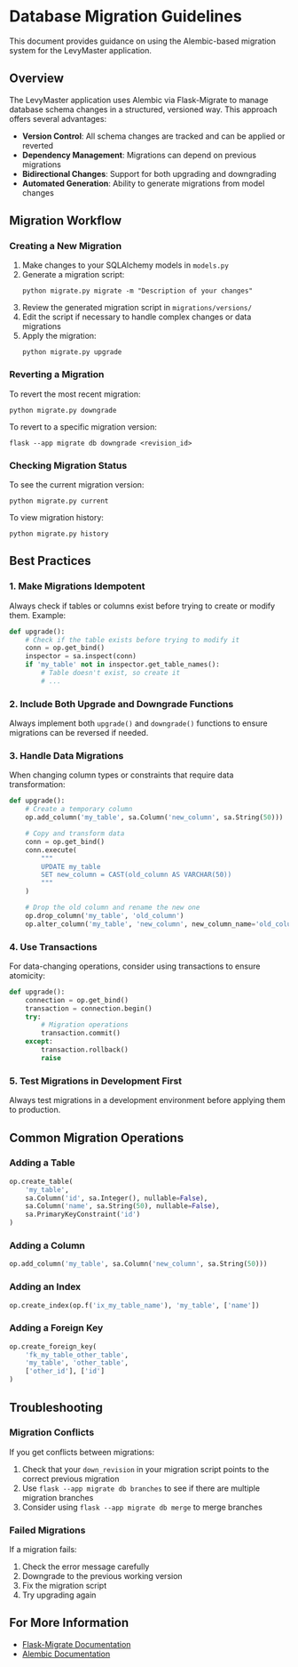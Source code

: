 # Database Migration Guidelines

This document provides guidance on using the Alembic-based migration system for the LevyMaster application.

## Overview

The LevyMaster application uses Alembic via Flask-Migrate to manage database schema changes in a structured, versioned way. This approach offers several advantages:

- **Version Control**: All schema changes are tracked and can be applied or reverted
- **Dependency Management**: Migrations can depend on previous migrations
- **Bidirectional Changes**: Support for both upgrading and downgrading
- **Automated Generation**: Ability to generate migrations from model changes

## Migration Workflow

### Creating a New Migration

1. Make changes to your SQLAlchemy models in `models.py`
2. Generate a migration script:
   ```
   python migrate.py migrate -m "Description of your changes"
   ```
3. Review the generated migration script in `migrations/versions/`
4. Edit the script if necessary to handle complex changes or data migrations
5. Apply the migration:
   ```
   python migrate.py upgrade
   ```

### Reverting a Migration

To revert the most recent migration:

```
python migrate.py downgrade
```

To revert to a specific migration version:

```
flask --app migrate db downgrade <revision_id>
```

### Checking Migration Status

To see the current migration version:

```
python migrate.py current
```

To view migration history:

```
python migrate.py history
```

## Best Practices

### 1. Make Migrations Idempotent

Always check if tables or columns exist before trying to create or modify them. Example:

```python
def upgrade():
    # Check if the table exists before trying to modify it
    conn = op.get_bind()
    inspector = sa.inspect(conn)
    if 'my_table' not in inspector.get_table_names():
        # Table doesn't exist, so create it
        # ...
```

### 2. Include Both Upgrade and Downgrade Functions

Always implement both `upgrade()` and `downgrade()` functions to ensure migrations can be reversed if needed.

### 3. Handle Data Migrations

When changing column types or constraints that require data transformation:

```python
def upgrade():
    # Create a temporary column
    op.add_column('my_table', sa.Column('new_column', sa.String(50)))

    # Copy and transform data
    conn = op.get_bind()
    conn.execute(
        """
        UPDATE my_table
        SET new_column = CAST(old_column AS VARCHAR(50))
        """
    )

    # Drop the old column and rename the new one
    op.drop_column('my_table', 'old_column')
    op.alter_column('my_table', 'new_column', new_column_name='old_column')
```

### 4. Use Transactions

For data-changing operations, consider using transactions to ensure atomicity:

```python
def upgrade():
    connection = op.get_bind()
    transaction = connection.begin()
    try:
        # Migration operations
        transaction.commit()
    except:
        transaction.rollback()
        raise
```

### 5. Test Migrations in Development First

Always test migrations in a development environment before applying them to production.

## Common Migration Operations

### Adding a Table

```python
op.create_table(
    'my_table',
    sa.Column('id', sa.Integer(), nullable=False),
    sa.Column('name', sa.String(50), nullable=False),
    sa.PrimaryKeyConstraint('id')
)
```

### Adding a Column

```python
op.add_column('my_table', sa.Column('new_column', sa.String(50)))
```

### Adding an Index

```python
op.create_index(op.f('ix_my_table_name'), 'my_table', ['name'])
```

### Adding a Foreign Key

```python
op.create_foreign_key(
    'fk_my_table_other_table',
    'my_table', 'other_table',
    ['other_id'], ['id']
)
```

## Troubleshooting

### Migration Conflicts

If you get conflicts between migrations:

1. Check that your `down_revision` in your migration script points to the correct previous migration
2. Use `flask --app migrate db branches` to see if there are multiple migration branches
3. Consider using `flask --app migrate db merge` to merge branches

### Failed Migrations

If a migration fails:

1. Check the error message carefully
2. Downgrade to the previous working version
3. Fix the migration script
4. Try upgrading again

## For More Information

- [Flask-Migrate Documentation](https://flask-migrate.readthedocs.io/)
- [Alembic Documentation](https://alembic.sqlalchemy.org/)
